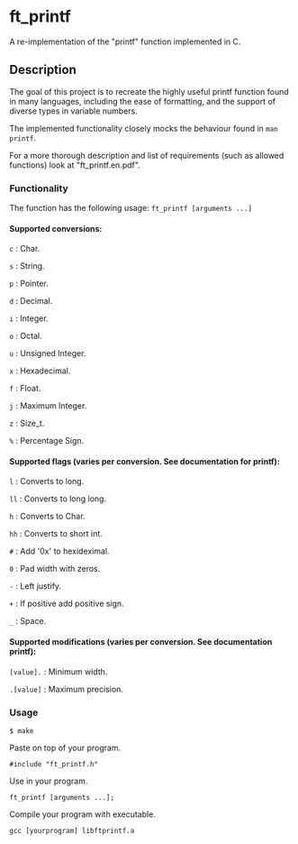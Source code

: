 # ft_printf
A re-implementation of the "printf" function implemented in C.

## Description
The goal of this project is to recreate the highly useful printf function found in many languages, including the ease of formatting, and the support of diverse types in variable numbers.

The implemented functionality closely mocks the behaviour found in `man printf`.

For a more thorough description and list of requirements (such as allowed functions) look at "ft_printf.en.pdf".

### Functionality
The function has the following usage:
`ft_printf [arguments ...]`

#### Supported conversions:
`c` : Char.

`s` : String.

`p` : Pointer.

`d` : Decimal.

`i` : Integer.

`o` : Octal.

`u` : Unsigned Integer.

`x` : Hexadecimal.

`f` : Float.

`j` : Maximum Integer.

`z` : Size_t.

`%` : Percentage Sign.

#### Supported flags (varies per conversion. See documentation for printf):
`l`  : Converts to long.

`ll` : Converts to long long.

`h`  : Converts to Char.

`hh` : Converts to short int.

`#`  : Add '0x' to hexideximal.

`0`  : Pad width with zeros.

`-`  : Left justify.

`+`  : If positive add positive sign.

`_`  : Space.

#### Supported modifications (varies per conversion. See documentation printf):
`[value].` : Minimum width.

`.[value]` : Maximum precision.

### Usage
```
$ make
```
Paste on top of your program.
```
#include "ft_printf.h"
```
Use in your program.
```
ft_printf [arguments ...];
```
Compile your program with executable.
```
gcc [yourprogram] libftprintf.a
```
